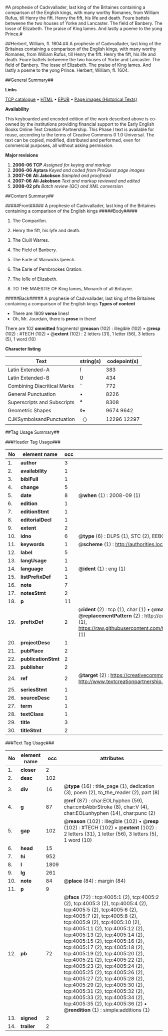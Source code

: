 #A prophesie of Cadvvallader, last king of the Britaines containing a comparison of the English kings, with many worthy Romanes, from William Rufus, till Henry the fift. Henry the fift, his life and death. Foure battels betweene the two houses of Yorke and Lancaster. The field of Banbery. The losse of Elizabeth. The praise of King Iames. And lastly a poeme to the yong Prince.#

##Herbert, William, fl. 1604.##
A prophesie of Cadvvallader, last king of the Britaines containing a comparison of the English kings, with many worthy Romanes, from William Rufus, till Henry the fift. Henry the fift, his life and death. Foure battels betweene the two houses of Yorke and Lancaster. The field of Banbery. The losse of Elizabeth. The praise of King Iames. And lastly a poeme to the yong Prince.
Herbert, William, fl. 1604.

##General Summary##

**Links**

[TCP catalogue](http://www.ota.ox.ac.uk/tcp/)  • 
[HTML](http://tei.it.ox.ac.uk/tcp/Texts-HTML/free/A02/A02624.html)  • 
[EPUB](http://tei.it.ox.ac.uk/tcp/Texts-EPUB/free/A02/A02624.epub) • 
[Page images (Historical Texts)](https://data.historicaltexts.jisc.ac.uk/view?pubId=eebo-99839573e&pageId=eebo-99839573e-4005-1)

**Availability**

This keyboarded and encoded edition of the
	       work described above is co-owned by the institutions
	       providing financial support to the Early English Books
	       Online Text Creation Partnership. This Phase I text is
	       available for reuse, according to the terms of Creative
	       Commons 0 1.0 Universal. The text can be copied,
	       modified, distributed and performed, even for
	       commercial purposes, all without asking permission.

**Major revisions**

1. __2006-06__ __TCP__ *Assigned for keying and markup*
1. __2006-06__ __Aptara__ *Keyed and coded from ProQuest page images*
1. __2007-06__ __Ali Jakobson__ *Sampled and proofread*
1. __2007-06__ __Ali Jakobson__ *Text and markup reviewed and edited*
1. __2008-02__ __pfs__ *Batch review (QC) and XML conversion*

##Content Summary##

#####Front#####
A prophesie of Cadvvallader, last king of the Britaines containing a comparison of the English kings
#####Body#####

1. The Compariſon.

1. Henry the fift, his lyfe and death.

1. The Ciuill Warres.

1. The Field of Banbery.

1. The Earle of Warwicks ſpeech.

1. The Earle of Pembrookes Oration.

1. The loſſe of Elizabeth.

1. TO THE MAIESTIE OF
King Iames, Monarch of all
Britayne.

#####Back#####
A prophesie of Cadvvallader, last king of the Britaines containing a comparison of the English kings
**Types of content**

  * There are 1809 **verse** lines!
  * Oh, Mr. Jourdain, there is **prose** in there!

There are 102 **ommitted** fragments! 
 @__reason__ (102) : illegible (102)  •  @__resp__ (102) : #TECH (102)  •  @__extent__ (102) : 2 letters (31), 1 letter (56), 3 letters (5), 1 word (10)

**Character listing**


|Text|string(s)|codepoint(s)|
|---|---|---|
|Latin Extended-A|ſ|383|
|Latin Extended-B|Ʋ|434|
|Combining             Diacritical Marks|̄|772|
|General Punctuation|•|8226|
|Superscripts             and Subscripts|⁴|8308|
|Geometric Shapes|◊▪|9674 9642|
|CJKSymbolsandPunctuation|〈〉|12296 12297|

##Tag Usage Summary##

###Header Tag Usage###

|No|element name|occ|attributes|
|---|---|---|---|
|1.|__author__|3||
|2.|__availability__|1||
|3.|__biblFull__|1||
|4.|__change__|5||
|5.|__date__|8| @__when__ (1) : 2008-09 (1)|
|6.|__edition__|1||
|7.|__editionStmt__|1||
|8.|__editorialDecl__|1||
|9.|__extent__|2||
|10.|__idno__|6| @__type__ (6) : DLPS (1), STC (2), EEBO-CITATION (1), PROQUEST (1), VID (1)|
|11.|__keywords__|1| @__scheme__ (1) : http://authorities.loc.gov/ (1)|
|12.|__label__|5||
|13.|__langUsage__|1||
|14.|__language__|1| @__ident__ (1) : eng (1)|
|15.|__listPrefixDef__|1||
|16.|__note__|7||
|17.|__notesStmt__|2||
|18.|__p__|11||
|19.|__prefixDef__|2| @__ident__ (2) : tcp (1), char (1)  •  @__matchPattern__ (2) : ([0-9\-]+):([0-9IVX]+) (1), (.+) (1)  •  @__replacementPattern__ (2) : http://eebo.chadwyck.com/downloadtiff?vid=$1&page=$2 (1), https://raw.githubusercontent.com/textcreationpartnership/Texts/master/tcpchars.xml#$1 (1)|
|20.|__projectDesc__|1||
|21.|__pubPlace__|2||
|22.|__publicationStmt__|2||
|23.|__publisher__|2||
|24.|__ref__|2| @__target__ (2) : https://creativecommons.org/publicdomain/zero/1.0/ (1), http://www.textcreationpartnership.org/docs/. (1)|
|25.|__seriesStmt__|1||
|26.|__sourceDesc__|1||
|27.|__term__|1||
|28.|__textClass__|1||
|29.|__title__|3||
|30.|__titleStmt__|2||


###Text Tag Usage###

|No|element name|occ|attributes|
|---|---|---|---|
|1.|__closer__|2||
|2.|__desc__|102||
|3.|__div__|16| @__type__ (16) : title_page (1), dedication (3), poem (2), to_the_reader (2), part (8)|
|4.|__g__|87| @__ref__ (87) : char:EOLhyphen (59), char:cmbAbbrStroke (8), char:V (4), char:EOLunhyphen (14), char:punc (2)|
|5.|__gap__|102| @__reason__ (102) : illegible (102)  •  @__resp__ (102) : #TECH (102)  •  @__extent__ (102) : 2 letters (31), 1 letter (56), 3 letters (5), 1 word (10)|
|6.|__head__|15||
|7.|__hi__|952||
|8.|__l__|1809||
|9.|__lg__|261||
|10.|__note__|84| @__place__ (84) : margin (84)|
|11.|__p__|9||
|12.|__pb__|72| @__facs__ (72) : tcp:4005:1 (2), tcp:4005:2 (2), tcp:4005:3 (2), tcp:4005:4 (2), tcp:4005:5 (2), tcp:4005:6 (2), tcp:4005:7 (2), tcp:4005:8 (2), tcp:4005:9 (2), tcp:4005:10 (2), tcp:4005:11 (2), tcp:4005:12 (2), tcp:4005:13 (2), tcp:4005:14 (2), tcp:4005:15 (2), tcp:4005:16 (2), tcp:4005:17 (2), tcp:4005:18 (2), tcp:4005:19 (2), tcp:4005:20 (2), tcp:4005:21 (2), tcp:4005:22 (2), tcp:4005:23 (2), tcp:4005:24 (2), tcp:4005:25 (2), tcp:4005:26 (2), tcp:4005:27 (2), tcp:4005:28 (2), tcp:4005:29 (2), tcp:4005:30 (2), tcp:4005:31 (2), tcp:4005:32 (2), tcp:4005:33 (2), tcp:4005:34 (2), tcp:4005:35 (2), tcp:4005:36 (2)  •  @__rendition__ (1) : simple:additions (1)|
|13.|__signed__|2||
|14.|__trailer__|2||
